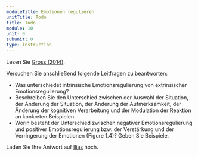 ```yaml
---
moduleTitle: Emotionen regulieren
unitTitle: Todo
title: Todo
module: 10
unit: 0
subunit: 0
type: instruction
---
```


Lesen Sie [Gross (2014)](https://ilias.uni-freiburg.de/goto.php?target=file_1322367_download&client_id=unifreiburg). 

Versuchen Sie anschließend folgende Leitfragen zu beantworten:

* Was unterschiedet intrinsische Emotionsregulierung von extrinsischer Emotionsregulierung?
* Beschreiben Sie den Unterschied zwischen der Auswahl der Situation, der Änderung der Situation, der Änderung der Aufmerksamkeit, der Änderung der kognitiven Verarbeitung und der Modulation der Reaktion an konkreten Beispielen. 
* Worin besteht der Unterschied zwischen negativer Emotionsregulierung und positiver Emotionsregulierung bzw. der Verstärkung und der Verringerung der Emotionen (Figure 1.4)? Geben Sie Beispiele.


Laden Sie Ihre Antwort auf [Ilias](https://ilias.uni-freiburg.de/goto.php?target=exc_1239027&client_id=unifreiburg) hoch. 